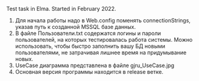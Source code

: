 Test task in Elma. Started in February 2022.

1. Для начала работы надо в Web.config поменять connectionStrings, указав путь к созданной MSSQL базе данных.
2. В файле Пользователи.txt содержатся логины и пароли пользователей, на которых тестировалась работа системы. Можно использовать, чтобы быстро заполнить вашу БД новыми пользователями, не затрачивая лишнее время на придумывание новых.
3. UseCase диаграмма представлена в файле gjru_UseCase.jpg
4. Основная версия программы находится в release ветке.